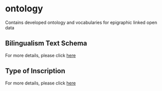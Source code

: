 # ontology
Contains developed ontology and vocabularies for epigraphic linked open data

## Bilingualism Text Schema
For more details, please click [here](https://ontology.inscriptiones.org/#bilingualism/)


## Type of Inscription
For more details, please click [here](https://ontology.inscriptiones.org/#type_of_inscription/)